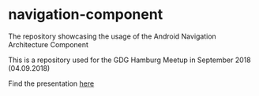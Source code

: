 # navigation-component
The repository showcasing the usage of the Android Navigation Architecture Component

This is a repository used for the GDG Hamburg Meetup in September 2018 (04.09.2018)

Find the presentation [here](presentation.pdf)
